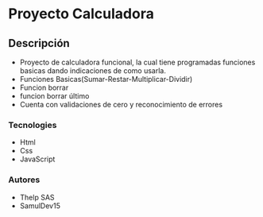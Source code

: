 # Proyecto Calculadora 
## Descripción
- Proyecto de calculadora funcional, la cual tiene programadas funciones basicas dando indicaciones de como usarla.
- Funciones Basicas(Sumar-Restar-Multiplicar-Dividir)
- Funcion borrar
- funcion borrar último 
- Cuenta con validaciones de cero y reconocimiento de errores
### Tecnologies
- Html
- Css
- JavaScript
### Autores
- Thelp SAS
- SamulDev15